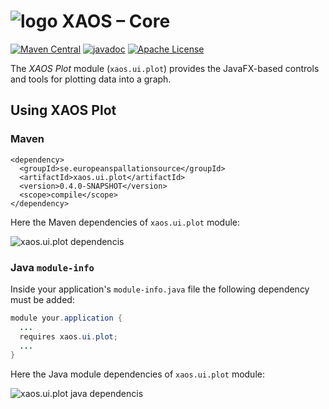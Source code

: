 # ![logo](https://github.com/ESSICS/XAOS/blob/master/doc/logo-small.png) XAOS – Core

<!-- [![Sonatype Nexus (Snapshots)](https://img.shields.io/nexus/s/https/oss.sonatype.org/se.europeanspallationsource/xaos.ui.plot.svg)](https://oss.sonatype.org/content/repositories/snapshots/se/europeanspallationsource/xaos.ui.plot/) -->
[![Maven Central](https://img.shields.io/maven-central/v/se.europeanspallationsource/xaos.ui.plot.svg)](https://repo1.maven.org/maven2/se/europeanspallationsource/xaos.ui.plot)
[![javadoc](https://www.javadoc.io/badge/se.europeanspallationsource/xaos.ui.plot.svg)](https://www.javadoc.io/doc/se.europeanspallationsource/xaos.ui.plot)
[![Apache License](https://img.shields.io/badge/license-Apache%20License%202.0-yellow.svg)](http://www.apache.org/licenses/LICENSE-2.0)

The _XAOS Plot_ module (`xaos.ui.plot`) provides the JavaFX-based controls and
tools for plotting data into a graph.


## Using XAOS Plot


### Maven

```maven
<dependency>
  <groupId>se.europeanspallationsource</groupId>
  <artifactId>xaos.ui.plot</artifactId>
  <version>0.4.0-SNAPSHOT</version>
  <scope>compile</scope>
</dependency>
```

Here the Maven dependencies of `xaos.ui.plot` module:

![xaos.ui.plot dependencis](https://github.com/ESSICS/XAOS/blob/master/xaos.ui.plot.module/doc/maven-dependencies.png)


### Java `module-info`

Inside your application's `module-info.java` file the following dependency must
be added:

```java
module your.application {
  ...
  requires xaos.ui.plot;
  ...
}
```

Here the Java module dependencies of `xaos.ui.plot` module:

![xaos.ui.plot java dependencis](https://github.com/ESSICS/XAOS/blob/master/xaos.ui.plot.module/doc/module-dependencies.png)

